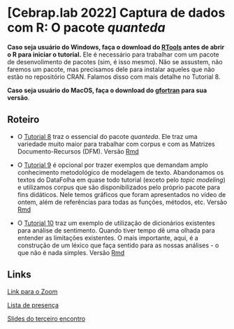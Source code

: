 # [Cebrap.lab 2022] Captura de dados com R: O pacote *quanteda*

**Caso seja usuário do Windows, faça o download do [RTools](https://cran.r-project.org/bin/windows/Rtools/) antes de abrir o R para iniciar o tutorial.** Ele é necessário para trabalhar com um pacote de desenvolimento de pacotes (sim, é isso mesmo). Não se assustem, não faremos um pacote, mas precisamos dele para instalar aqueles que não estão no repositório CRAN. Falamos disso com mais detalhe no Tutorial 8.

**Caso seja usuário do MacOS, faça o download do [gfortran](https://github.com/fxcoudert/gfortran-for-macOS/releases) para sua versão**.

## Roteiro

- O [Tutorial 8](https://github.com/thiagomeireles/cebraplab_captura_2022/blob/main/tutoriais/Tutorial_08.md) traz o essencial do pacote *quanteda*. Ele traz uma variedade muito maior para trabalhar com corpus e com as Matrizes Documento-Recursos (DFM). Versão [Rmd](https://github.com/thiagomeireles/cebraplab_captura_2022/blob/main/tutoriais/Tutorial_08.Rmd)

- O [Tutorial 9](https://github.com/thiagomeireles/cebraplab_captura_2022/blob/main/tutoriais/Tutorial_09.md) é opcional por trazer exemplos que demandam amplo conhecimento metodológico de modelagem de texto. Abandonamos os textos do DataFolha em quase todo tutorial (exceto pelo *topic modeling*) e utilizamos corpus que são disponibilizados pelo próprio pacote para fins didáticos. Nele temos gráficos que foram apresentados no vídeo de ontem, além de referências para todas as funções, métodos, etc. Versão [Rmd](https://github.com/thiagomeireles/cebraplab_captura_2022/blob/main/tutoriais/Tutorial_09.Rmd)

- O [Tutorial 10](https://github.com/thiagomeireles/cebraplab_captura_2022/blob/main/tutoriais/Tutorial_10.md) traz um exemplo de utilização de dicionários existentes para análise de sentimento. Quando tiver tempo dê uma olhada para entender as limitações existentes. O mais importante, aqui, é a construção de um léxico que faça sentido para as nossas análises - o que não é nada simples. Versão [Rmd](https://github.com/thiagomeireles/cebraplab_captura_2022/blob/main/tutoriais/Tutorial_10.Rmd)

## Links

[Link para o Zoom](https://us06web.zoom.us/j/84338551946?pwd=c2xESTdUaVdlS25URUQrOS9wQ3dFUT09)

[Lista de presença](https://docs.google.com/spreadsheets/d/1GafIearvoWGmK01mLFRWr5KLUWuwH54I7kyMT6qGN7k/edit#gid=764662017)

[Slides do terceiro encontro](https://github.com/thiagomeireles/cebraplab_captura_2022/blob/main/slides/cebraplab___Captura_de_dados_com_R__Dia_5_.pdf)